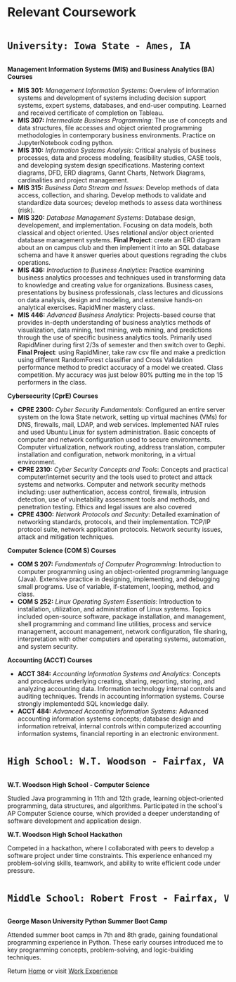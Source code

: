 
<!DOCTYPE html>
<html lang="en">
<body>
    <h1>Relevant Coursework</h1>
    <pre><h2>University: Iowa State - Ames, IA</h2></pre>
    <p><strong>Management Information Systems (MIS) and Business Analytics (BA) Courses</strong></p>
    <ul>
        <li><strong>MIS 301:</strong> <em>Management Information Systems</em>: Overview of information systems and development of systems including decision support systems, expert systems, databases, and end-user computing. Learned and received certificate of completion on Tableau.</li>
        <li><strong>MIS 307:</strong> <em>Intermediate Business Programming</em>: The use of concepts and data structures, file accesses and object oriented programming methodologies in contemporary business environments. Practice on JupyterNotebook coding python.</li>
        <li><strong>MIS 310:</strong> <em>Information Systems Analysis</em>: Critical analysis of business processes, data and process modeling, feasibility studies, CASE tools, and developing system design specifications. Mastering context diagrams, DFD, ERD diagrams, Gannt Charts, Network Diagrams, cardinalities and project management.</li>
        <li><strong>MIS 315:</strong> <em>Business Data Stream and Issues</em>: Develop methods of data access, collection, and sharing. Develop methods to validate and standardize data sources; develop methods to assess data worthiness (risk).</li>
        <li><strong>MIS 320:</strong> <em>Database Management Systems</em>: Database design, developement, and implementation. Focusing on data models, both classical and object oriented. Uses relational and/or object oriented database management systems. <strong>Final Project</strong>: create an ERD diagram about an on campus club and then implement it into an SQL database schema and have it answer queries about questions regrading the clubs operations.</li>
        <li><strong>MIS 436:</strong> <em>Introduction to Business Analytics</em>: Practice examining business analytics processes and techniques used in transforming data to knowledge and creating value for organizations. Business cases, presentations by business professionals, class lectures and dicussions on data analysis, design and modeling, and extensive hands-on analytical exercises. RapidMiner mastery class.</li>        
        <li><strong>MIS 446:</strong> <em>Advanced Business Analytics</em>: Projects-based course that provides in-depth understanding of business analytics methods of visualization, data mining, text mining, web mining, and predictions through the use of specific business analytics tools. Primarily used RapidMiner during first 2/3s of semester and then switch over to Gephi. <strong>Final Project</strong>: using RapidMiner, take raw csv file and make a prediction using different RandomForest classifier and Cross Validation performance method to predict accuracy of a model we created. Class competition. My accuracy was just below 80% putting me in the top 15 performers in the class.</li>
    </ul>
    <p><strong>Cybersecurity (CprE) Courses</strong></p>
    <ul>
        <li><strong>CPRE 2300:</strong> <em>Cyber Security Fundamentals</em>: Configured an entire server system on the Iowa State network, setting up virtual machines (VMs) for DNS, firewalls, mail, LDAP, and web services. Implemented NAT rules and used Ubuntu Linux for system administration. Basic concepts of computer and network configuration used to secure environments. Computer virtualization, network routing, address translation, computer installation and configuration, network monitoring, in a virtual environment. </li>
        <li><strong>CPRE 2310:</strong> <em>Cyber Security Concepts and Tools</em>: Concepts and practical computer/internet security and the tools used to protect and attack systems and networks. Computer and network security methods including: user authentication, access control, firewalls, intrusion detection, use of vulnetability assessment tools and methods, and penetration testing. Ethics and legal issues are also covered</li>
        <li><strong>CPRE 4300:</strong> <em>Network Protocols and Security</em>: Detailed examination of networking standards, protocols, and their implementation. TCP/IP protocol suite, network application protocols. Network security issues, attack and mitigation techniques.</li>
    </ul>
    <p><strong>Computer Science (COM S) Courses</strong></p>
    <ul>
        <li><strong>COM S 207:</strong> <em>Fundamentals of Computer Programming</em>: Introduction to computer programming using an object-oriented programming language (Java). Extensive practice in designing, implementing, and debugging small programs. Use of variable, if-statement, looping, method, and class.</li>
        <li><strong>COM S 252:</strong> <em>Linux Operating System Essentials</em>: Introduction to installation, utilization, and administration of Linux systems. Topics included open-source software, package installation, and management, shell programming and command line utilities, process and service management, account management, network configuration, file sharing, interpretation with other computers and operating systems, automation, and system security.</li>
    </ul>
    <p><strong>Accounting (ACCT) Courses</strong></p>
    <ul>
        <li><strong>ACCT 384:</strong> <em>Accounting Information Systems and Analytics</em>: Concepts and procedures underlying creating, sharing, reporting, storing, and analyzing accounting data. Information technology internal controls and auditing techniques. Trends in accounting information systems. Course strongly implementedd SQL knowledge daily. </li>
        <li><strong>ACCT 484:</strong> <em>Advanced Acconting Information Systems</em>: Advanced accounting information systems concepts; database design and information retreival, internal controls within computerized accounting information systems, financial reporting in an electronic environment.</li>
    </ul>
    <pre><h2>High School: W.T. Woodson - Fairfax, VA</h2></pre>
    <p><strong>W.T. Woodson High School - Computer Science</strong></p>
    <p>Studied Java programming in 11th and 12th grade, learning object-oriented programming, data structures, and algorithms. Participated in the school's AP Computer Science course, which provided a deeper understanding of software development and application design.</p>
    <p><strong>W.T. Woodson High School Hackathon</strong></p>
    <p>Competed in a hackathon, where I collaborated with peers to develop a software project under time constraints. This experience enhanced my problem-solving skills, teamwork, and ability to write efficient code under pressure.</p>
       <pre><h2>Middle School: Robert Frost - Fairfax, VA</h2></pre>
    <p><strong>George Mason University Python Summer Boot Camp</strong></p>
    <p>Attended summer boot camps in 7th and 8th grade, gaining foundational programming experience in Python. These early courses introduced me to key programming concepts, problem-solving, and logic-building techniques.</p>  
    <p>Return <a href="README.md">Home</a> or visit <a href="experience.md">Work Experience</a></p>
</body>
</html>
